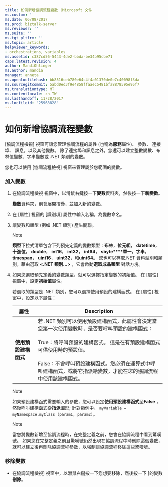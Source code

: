 ```yaml
---
title: 如何新增協調流程變數 |Microsoft 文件
ms.custom: ''
ms.date: 06/08/2017
ms.prod: biztalk-server
ms.reviewer: ''
ms.suite: ''
ms.tgt_pltfrm: ''
ms.topic: article
helpviewer_keywords:
- orchestrations, variables
ms.assetid: c387cd56-5443-4de2-bbda-be34b95cbe71
caps.latest.revision: 4
author: MandiOhlinger
ms.author: mandia
manager: anneta
ms.openlocfilehash: bb8516ceb780e64c4f4a01370de0e7c40098f3da
ms.sourcegitcommit: 5abd0ed3f9e4858ffaaec5481bfa8878595e95f7
ms.translationtype: MT
ms.contentlocale: zh-TW
ms.lasthandoff: 11/28/2017
ms.locfileid: "25968828"
---
```

# <a name="how-to-add-orchestration-variables"></a>如何新增協調流程變數
[協調流程檢視] 視窗可讓您管理協調流程的屬性 (也稱為**服務**屬性)、 參數、 連接埠、 訊息，以及其他變數。 除了連接埠和訊息之外，您還可以建立整數變數、布林值變數、字串變數或 .NET 類別的變數。  
  
 您也可以使用 [協調流程檢視] 視窗來管理屬於您範圍的變數。  
  
### <a name="to-add-a-variable"></a>加入變數  
  
1.  在協調流程檢視 視窗中，以滑鼠右鍵按一下**變數**資料夾，然後按一下**新變數**。  
  
     **變數**資料夾，則會展開摺疊，並加入新的變數。  
  
2.  在 [屬性] 視窗的 [識別項] 屬性中輸入名稱，為變數命名。  
  
3.  讓變數和類型 (例如 .NET 類別) 產生關聯。  
  
    > [!NOTE]
    >  **類型**下拉式清單包含下列預先定義的變數類型：**布林**，**位元組**， **datetime**， **十進位**， **double**， **int16**， **int32**， **int64**， **sbyte****單一**，**字串**， **timespan**， **uint16**， **uint32**，和**uint64**。 您也可以存取.NET 資料型別和類別，藉由選取 **\<.NET 類別...\>** ，它會啟動**選取成品類型** 對話方塊。  
  
4.  如果您選取預先定義的變數類型，就可以選擇指定變數的初始值。 在 [屬性] 視窗中，設定**初始值**屬性。  
  
     若選取的類型是 .NET 類別，您可以選擇使用預設的建構函式。 在 [屬性] 視窗中，設定以下屬性：  
  
    |屬性|Description|  
    |--------------|-----------------|  
    |**使用預設建構函式**|若 .NET 類別可以使用預設建構函式，此屬性會決定當您第一次使用變數時，是否要呼叫預設的建構函式：<br /><br /> True：將呼叫預設的建構函式。 這是在有預設建構函式可供使用時的預設值。<br /><br /> False：不會呼叫預設建構函式。您必須在運算式中呼叫建構函式，或將它指派給變數，才能在您的協調流程中使用該建構函式。|  
  
    > [!NOTE]
    >  如果預設建構函式需要輸入的參數，您可以設定**使用預設建構函式**至**False** ，然後呼叫建構函式從**指派**圖形; 針對範例中， `myVariable = myNamespace.myClass (param1, param2)`。  
  
    > [!NOTE]
    >  當您將變數新增至協調流程時，在完整定義之前，您會在協調流程中看到驚嘆號。 如果您在完整定義之前且驚嘆號仍然出現在協調流程中時刪除這個變數，就可以建立後再刪除協調流程參數，以強制讓協調流程移除這些驚嘆號。  
  
### <a name="to-remove-a-variable"></a>移除變數  
  
-   在協調流程檢視] 視窗中，以滑鼠右鍵按一下您想要移除，然後按一下 [的變數**刪除**。
